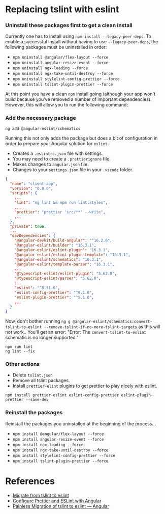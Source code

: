 
# Replacing tslint with eslint

### Uninstall these packages first to get a clean install

Currently one has to install using `npm install --legacy-peer-deps`. To enable a successful install without having to use `--legacy-peer-deps`, the following packages must be uninstalled in order:

- `npm uninstall @angular/flex-layout --force`
- `npm uninstall angular-resize-event --force`
- `npm uninstall ngx-loading --force`
- `npm uninstall ngx-take-until-destroy --force`
- `npm uninstall stylelint-config-prettier --force`
- `npm uninstall tslint-plugin-prettier --force`

At this point you have a clean `npm` install going (although your app won't build because you've removed a number of important dependencies). However, this will allow you to run the following command:

### Add the necessary package

```
ng add @angular-eslint/schematics
```
Running this not only adds the package but does a bit of configuration in order to prepare your Angular solution for `eslint`.
- Creates a `.eslintrc.json` file with settings.
- You may need to create a `.prettierignore` file.
- Makes changes to `angular.json` file.
- Changes to your `settings.json` file in your `.vscode` folder.

```json
{
  "name": "client-app",
  "version": "0.0.0",
  "scripts": {
    ...
    "lint": "ng lint && npm run lint:styles",
    ...
    "prettier": "prettier 'src/**' --write",
    ...
  },
  "private": true,
  ...
  "devDependencies": {
    "@angular-devkit/build-angular": "^16.2.6",
    "@angular-eslint/builder": "16.3.1",
    "@angular-eslint/eslint-plugin": "16.3.1",
    "@angular-eslint/eslint-plugin-template": "16.3.1",
    "@angular-eslint/schematics": "16.3.1",
    "@angular-eslint/template-parser": "16.3.1",
    ...
    "@typescript-eslint/eslint-plugin": "5.62.0",
    "@typescript-eslint/parser": "5.62.0",
    ...
    "eslint": "^8.51.0",
    "eslint-config-prettier": "^9.1.0",
    "eslint-plugin-prettier": "^5.1.0",
    ...
  }
}

```

Now, don't bother running `ng g @angular-eslint/schematics:convert-tslint-to-eslint --remove-tslint-if-no-more-tslint-targets` as this will not work.. You'll get an error: "Error: The `convert-tslint-to-eslint` schematic is no longer supported."

```
npm run lint
ng lint --fix
```
### Other actions

- Delete `tslint.json`
- Remove all tslint packages.
- Install `prettier-elint` plugins to get prettier to play nicely with eslint.

```
npm install prettier-eslint eslint-config-prettier eslint-plugin-prettier --save-dev
```

### Reinstall the packages

Reinstall the packages you uninstalled at the beginning of the process...

- `npm install @angular/flex-layout --force`
- `npm install angular-resize-event --force`
- `npm install ngx-loading --force`
- `npm install ngx-take-until-destroy --force`
- `npm install stylelint-config-prettier --force`
- `npm install tslint-plugin-prettier --force`

# References

- [Migrate from tslint to eslint](https://github.com/angular-eslint/angular-eslint/blob/main/docs/MIGRATING_FROM_TSLINT.md)
- [Configure Prettier and ESLint with Angular](https://itnext.io/configure-prettier-and-eslint-with-angular-e7b4ce979cd8)
- [Painless Migration of tslint to eslint — Angular](https://medium.com/@bhavinmatariya99/painless-migration-of-tslint-to-eslint-angular-b25da240320c)

